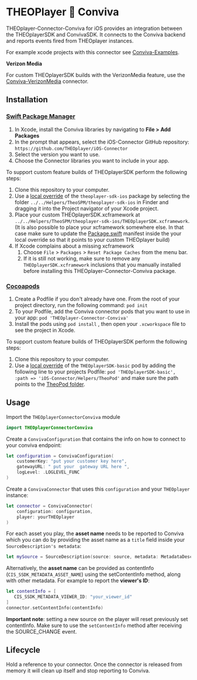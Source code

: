 # THEOPlayer 🤝 Conviva

THEOplayer-Connector-Conviva for iOS provides an integration between the THEOplayerSDK and ConvivaSDK. It connects to the Conviva backend and reports events fired from THEOplayer instances.

For example xcode projects with this connector see [Conviva-Examples](../Conviva-Examples).

**Verizon Media**

For custom THEOplayerSDK builds with the VerizonMedia feature, use the [Conviva-VerizonMedia](../Conviva-VerizonMedia) connector.

## Installation

### [Swift Package Manager](https://swift.org/package-manager/)

1. In Xcode, install the Conviva libraries by navigating to **File > Add Packages**
2. In the prompt that appears, select the iOS-Connector GitHub repository: `https://github.com/THEOplayer/iOS-Connector`
3. Select the version you want to use.
4. Choose the Connector libraries you want to include in your app.

To support custom feature builds of THEOplayerSDK perform the following steps:

1. Clone this repository to your computer.
2. Use a [local override](https://developer.apple.com/documentation/xcode/editing-a-package-dependency-as-a-local-package) of the `theoplayer-sdk-ios` package by selecting the folder `../../Helpers/TheoSPM/theoplayer-sdk-ios` in Finder and dragging it into the Project navigator of your Xcode project.
3. Place your custom THEOplayerSDK.xcframework at `../../Helpers/TheoSPM/theoplayer-sdk-ios/THEOplayerSDK.xcframework`. (It is also possible to place your xcframework somewhere else. In that case make sure to update the [Package.swift](../../Helpers/TheoSPM/theoplayer-sdk-ios/Package.swift) manifest inside the your local override so that it points to your custom THEOplayer build)
4. If Xcode complains about a missing xcframework
   1. Choose `File` > `Packages` > `Reset Package Caches` from the menu bar.
   2. If it is still not working, make sure to remove any `THEOplayerSDK.xcframework` inclusions that you manually installed before installing this THEOplayer-Connector-Conviva package.

### [Cocoapods](https://guides.cocoapods.org/using/getting-started.html#getting-started)

1. Create a Podfile if you don't already have one. From the root of your project directory, run the following command: `pod init`
2. To your Podfile, add the Conviva connector pods that you want to use in your app: `pod 'THEOplayer-Connector-Conviva'`
3. Install the pods using `pod install` , then open your `.xcworkspace` file to see the project in Xcode.

To support custom feature builds of THEOplayerSDK perform the following steps:

1. Clone this repository to your computer.
2. Use a [local override](https://guides.cocoapods.org/using/the-podfile.html#using-the-files-from-a-folder-local-to-the-machine) of the `THEOplayerSDK-basic` pod by adding the following line to your projects Podfile: `pod 'THEOplayerSDK-basic', :path => 'iOS-Connector/Helpers/TheoPod'` and make sure the path points to the [TheoPod folder](../../Helpers/TheoPod).

## Usage

Import the `THEOplayerConnectorConviva` module

```swift
import THEOplayerConnectorConviva
```

Create a `ConvivaConfiguration` that contains the info on how to connect to your conviva endpoint:

```swift
let configuration = ConvivaConfiguration(
    customerKey: "put your customer key here",
    gatewayURL: " put your  gateway URL here ",
    logLevel: .LOGLEVEL_FUNC
)
```

Create a `ConvivaConnector` that uses this `configuration` and your `THEOplayer` instance:

```swift
let connector = ConvivaConnector(
    configuration: configuration,
    player: yourTHEOplayer
)
```

For each asset you play, the **asset name** needs to be reported to Conviva which you can do by providing the asset name as a `title` field inside your `SourceDescription's metadata`:

```swift
let mySource = SourceDescription(source: source, metadata: MetadataDescription(metadataKeys: ["title": "your_asset_name"]))
````

Alternatively, the **asset name** can be provided as contentInfo (`CIS_SSDK_METADATA_ASSET_NAME`) using the setContentInfo method, along with other metadata. For example to report the **viewer's ID**: 
```swift
let contentInfo = [ 
   CIS_SSDK_METADATA_VIEWER_ID: "your_viewer_id"
]
connector.setContentInfo(contentInfo)
```

**Important note**: setting a new source on the player will reset previously set contentInfo. Make sure to use the `setContentInfo` method after receiving the SOURCE_CHANGE event.

## Lifecycle

Hold a reference to your connector. Once the connector is released from memory it will clean up itself and stop reporting to Conviva.

